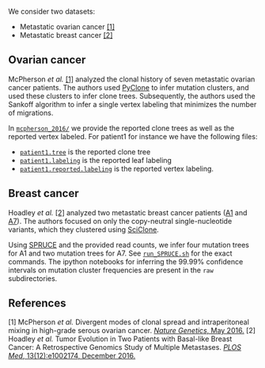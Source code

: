 We consider two datasets:

* Metastatic ovarian cancer [[1]](#ref1)
* Metastatic breast cancer [[2]](#ref2)

## Ovarian cancer

McPherson *et al.* [[1]](#ref1) analyzed the clonal history of seven metastatic ovarian cancer patients. The authors used [PyClone](https://bitbucket.org/aroth85/pyclone/wiki/Home) to infer mutation clusters, and used these clusters to infer clone trees. Subsequently, the authors used the Sankoff algorithm to infer a single vertex labeling that minimizes the number of migrations.

In [`mcpherson_2016/`](mcpherson_2016/) we provide the reported clone trees as well as the reported vertex labeled. For patient1 for instance we have the following files:

* [`patient1.tree`](mcpherson_2016/patient1.tree) is the reported clone tree
* [`patient1.labeling`](mcpherson_2016/patient1.labeling) is the reported leaf labeling
* [`patient1.reported.labeling`](mcpherson_2016/patient1.reported.labeling) is the reported vertex labeling.

## Breast cancer

Hoadley *et al.* [[2]](#ref2) analyzed two metastatic breast cancer patients ([A1](hoadley_2016/A1) and [A7](hoadley_2016/A7)). The authors focused on only the copy-neutral single-nucleotide variants, which they clustered using [SciClone](https://github.com/genome/sciclone).

Using [SPRUCE](https://github.com/raphael-group/spruce) and the provided read counts, we infer four mutation trees for A1 and two mutation trees for A7. See [`run_SPRUCE.sh`](hoadley_2016/run_SPRUCE.sh) for the exact commands. The ipython notebooks for inferring the 99.99% confidence intervals on mutation cluster frequencies are present in the `raw` subdirectories.

## References
<a name="ref1"></a>
[1] McPherson *et al.* Divergent modes of clonal spread and intraperitoneal mixing in high-grade serous ovarian cancer. [*Nature Genetics*, May 2016.](http://www.nature.com/ng/journal/v48/n7/abs/ng.3573.html)
<a name="ref2"></a>
[2] Hoadley *et al.* Tumor Evolution in Two Patients with Basal-like Breast Cancer: A Retrospective Genomics Study of Multiple Metastases. [*PLOS Med*, 13(12):e1002174, December 2016.](http://journals.plos.org/plosmedicine/article?id=10.1371/journal.pmed.1002174)

